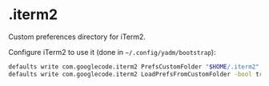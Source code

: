 # .iterm2

Custom preferences directory for iTerm2.

Configure iTerm2 to use it (done in `~/.config/yadm/bootstrap`):

```bash
defaults write com.googlecode.iterm2 PrefsCustomFolder "$HOME/.iterm2"
defaults write com.googlecode.iterm2 LoadPrefsFromCustomFolder -bool true
```

